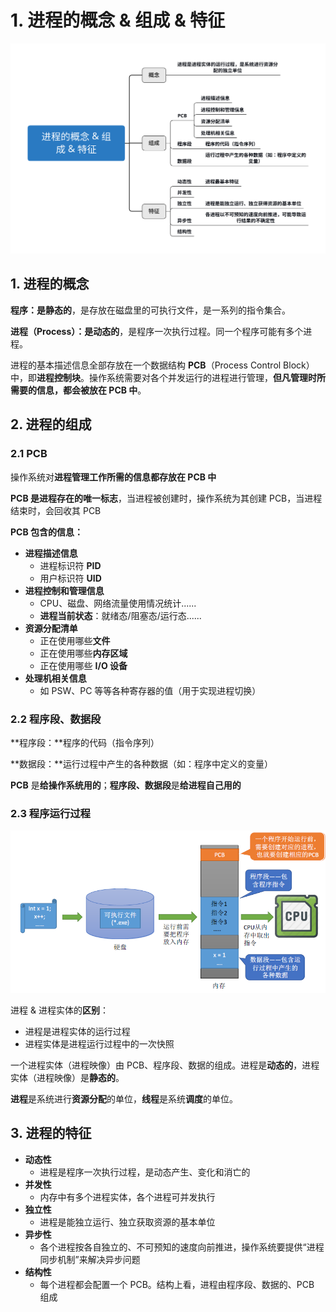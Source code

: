 # 1. 进程的概念 & 组成 & 特征

![](../.gitbook/assets/jin-cheng-de-gai-nian-zu-cheng-te-zheng-.svg)

## 1. 进程的概念

**程序：**是**静态的**，是存放在磁盘里的可执行文件，是一系列的指令集合。

**进程（Process）：**是**动态的**，是程序一次执行过程。同一个程序可能有多个进程。

进程的基本描述信息全部存放在一个数据结构 **PCB**（Process Control Block）中，即**进程控制块**。操作系统需要对各个并发运行的进程进行管理，**但凡管理时所需要的信息，都会被放在 PCB 中**。

## 2. 进程的组成

### 2.1 PCB

操作系统对**进程管理工作所需的信息都存放在 PCB 中**

**PCB 是进程存在的唯一标志**，当进程被创建时，操作系统为其创建 PCB，当进程结束时，会回收其 PCB

**PCB 包含的信息：**

* **进程描述信息**
  * 进程标识符 **PID**
  * 用户标识符 **UID**
* **进程控制和管理信息**
  * CPU、磁盘、网络流量使用情况统计......
  * **进程当前状态**：就绪态/阻塞态/运行态......
* **资源分配清单**
  * 正在使用哪些**文件**
  * 正在使用哪些**内存区域**
  * 正在使用哪些 **I/O 设备**
* **处理机相关信息**
  * 如 PSW、PC 等等各种寄存器的值（用于实现进程切换）

### 2.2 程序段、数据段

**程序段：**程序的代码（指令序列）

**数据段：**运行过程中产生的各种数据（如：程序中定义的变量）

**PCB** 是**给操作系统用的**；**程序段、数据段**是**给进程自己用的**

### 2.3 程序运行过程

![](../.gitbook/assets/image%20%2877%29.png)

进程 & 进程实体的**区别**：

* 进程是进程实体的运行过程
* 进程实体是进程运行过程中的一次快照

一个进程实体（进程映像）由 PCB、程序段、数据的组成。进程是**动态的**，进程实体（进程映像）是**静态的**。

**进程**是系统进行**资源分配**的单位，**线程**是系统**调度**的单位。

## 3. 进程的特征

* **动态性**
  * 进程是程序一次执行过程，是动态产生、变化和消亡的
* **并发性**
  * 内存中有多个进程实体，各个进程可并发执行
* **独立性**
  * 进程是能独立运行、独立获取资源的基本单位
* **异步性**
  * 各个进程按各自独立的、不可预知的速度向前推进，操作系统要提供“进程同步机制”来解决异步问题
* **结构性**
  * 每个进程都会配置一个 PCB。结构上看，进程由程序段、数据的、PCB 组成

